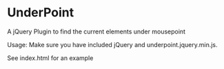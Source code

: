 UnderPoint
==========

A jQuery Plugin to find the current elements under mousepoint

Usage: 
Make sure you have included jQuery and underpoint.jquery.min.js.

See index.html for an example
